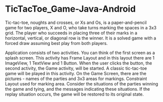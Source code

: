 # TicTacToe_Game-Java-Android
Tic-tac-toe, noughts and crosses, or Xs and Os, is a paper-and-pencil game for two players, X and O, who take turns marking the spaces in a 3x3 grid. The player who succeeds in placing three of their marks in a horizontal, vertical, or diagonal row is the winner. It is a solved game with a forced draw assuming best play from both players.

Application consists of two activities. You can think of the first screen as a splash screen. This activity has Frame Layout and in this layout there are 1 ImageView, 1 TextView and 1 Button.
When the user clicks the button, the second activity, the Game activity, will be started. A classic tic-tac-toe game will be played in this activity. On the Game Screen, there are the pictures - names of the parties and 3x3 areas for markings.  Constraint Layout used for marking area.
Consider the situations of the parties winning the game and tying, and the messages indicating these situations.
If the replay situation occurs, the game will be restored to its original state.
